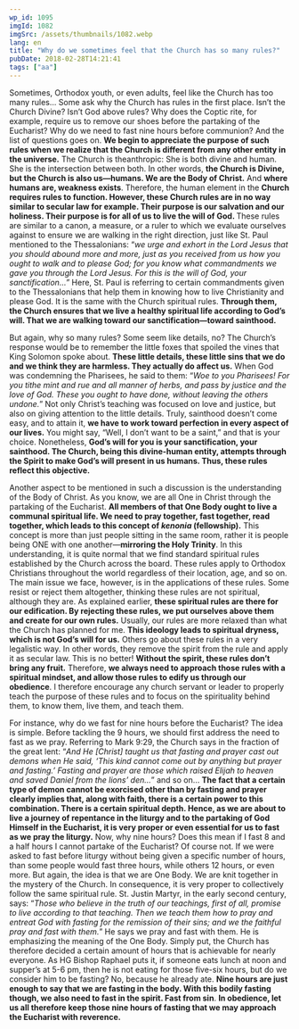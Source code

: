 ```yaml
---
wp_id: 1095
imgId: 1082
imgSrc: /assets/thumbnails/1082.webp
lang: en
title: "Why do we sometimes feel that the Church has so many rules?"
pubDate: 2018-02-28T14:21:41
tags: ["aa"]
---
```


<!-- page: 6 -->

<p>Sometimes, Orthodox youth, or even adults, feel like the Church has too many rules… Some ask why the Church has rules in the first place. Isn’t the Church Divine? Isn’t God above rules? Why does the Coptic rite, for example, require us to remove our shoes before the partaking of the Eucharist? Why do we need to fast nine hours before communion? And the list of questions goes on. <strong>We begin to appreciate the purpose of such rules when we realize that the Church is different from any other entity in the universe.</strong> The Church is theanthropic: She is both divine and human. She is the intersection between both. In other words, <strong>the Church is Divine, but the Church is also us—humans. We are the Body of Christ.</strong> And <strong>where humans are, weakness exists</strong>. Therefore, the human element in the <strong>Church requires rules to function. However, these Church rules are in no way similar to secular law for example. Their purpose is our salvation and our holiness. Their purpose is for all of us to live the will of God. </strong>These rules are similar to a canon, a measure, or a ruler to which we evaluate ourselves against to ensure we are walking in the right direction, just like St. Paul mentioned to the Thessalonians: “<em>we urge and exhort in the Lord Jesus that you should abound more and more, just as you received from us how you ought to walk and to please God; for you know what commandments we gave you through the Lord Jesus. For this is the will of God, your sanctification…” </em>Here, St. Paul is referring to certain commandments given to the Thessalonians that help them in knowing how to live Christianity and please God. It is the same with the Church spiritual rules. <strong>Through them, the Church ensures that we live a healthy spiritual life according to God’s will. That we are walking toward our sanctification—toward sainthood.</strong></p>
<p>But again, why so many rules? Some seem like details, no? The Church’s response would be to remember the little foxes that spoiled the vines that King Solomon spoke about. <strong>These little details, these little sins that we do and we think they are harmless. They actually do affect us.</strong> When God was condemning the Pharisees, he said to them: “<em>Woe to you Pharisees! For you tithe mint and rue and all manner of herbs, and pass by justice and the love of God. These you ought to have done, without leaving the others undone.</em>” Not only Christ’s teaching was focused on love and justice, but also on giving attention to the little details. Truly, sainthood doesn’t come easy, and to attain it, <strong>we have to work toward perfection in every aspect of our lives.</strong> You might say, “Well, I don’t want to be a saint,” and that is your choice. Nonetheless, <strong>God’s will for you is your sanctification, your sainthood. The Church, being this divine-human entity, attempts through the Spirit to make God’s will present in us humans. Thus, these rules reflect this objective. </strong></p>
<p>Another aspect to be mentioned in such a discussion is the understanding of the Body of Christ. As you know, we are all One in Christ through the partaking of the Eucharist. <strong>All members of that One Body ought to live a communal spiritual life. We need to pray together, fast together, read together, which leads to this concept of <em>kenonia </em>(fellowship).</strong> This concept is more than just people sitting in the same room, rather it is people being ONE with one another—<strong>mirroring the Holy Trinity</strong>. In this understanding, it is quite normal that we find standard spiritual rules established by the Church across the board. These rules apply to Orthodox Christians throughout the world regardless of their location, age, and so on. The main issue we face, however, is in the applications of these rules. Some resist or reject them altogether, thinking these rules are not spiritual, although they are. As explained earlier, <strong>these spiritual rules are there for our edification. By rejecting these rules, we put ourselves above them and create for our own rules.</strong> Usually, our rules are more relaxed than what the Church has planned for me. <strong>This ideology leads to spiritual dryness, which is not God’s will for us.</strong> Others go about these rules in a very legalistic way. In other words, they remove the spirit from the rule and apply it as secular law. This is no better! <strong>Without the spirit, these rules don’t bring any fruit.</strong> Therefore, <strong>we always need to approach those rules with a spiritual mindset, and allow those rules to edify us through our obedience</strong>. I therefore encourage any church servant or leader to properly teach the purpose of these rules and to focus on the spirituality behind them, to know them, live them, and teach them.</p>
<p>For instance, why do we fast for nine hours before the Eucharist? The idea is simple. Before tackling the 9 hours, we should first address the need to fast as we pray. Referring to Mark 9:29, the Church says in the fraction of the great lent: “<em>And He [Christ] taught us that fasting and prayer cast out demons when He said, ‘This kind cannot come out by anything but prayer and fasting.’ Fasting and prayer are those which raised Elijah to heaven and saved Daniel from the lions’ den…</em>” and so on… <strong>The fact that a certain type of demon cannot be exorcised other than by fasting and prayer clearly implies that, along with faith, there is a certain power to this combination. There is a certain spiritual depth. Hence, as we are about to live a journey of repentance in the liturgy and to the partaking of God Himself in the Eucharist, it is very proper or even essential for us to fast as we pray the liturgy.</strong> Now, why nine hours? Does this mean if I fast 8 and a half hours I cannot partake of the Eucharist? Of course not. If we were asked to fast before liturgy without being given a specific number of hours, than some people would fast three hours, while others 12 hours, or even more. But again, the idea is that we are One Body. We are knit together in the mystery of the Church. In consequence, it is very proper to collectively follow the same spiritual rule. St. Justin Martyr, in the early second century, says: “<em>Those who believe in the truth of our teachings, first of all, promise to live according to that teaching. Then we teach them how to pray and entreat God with fasting for the remission of their sins; and we the faithful pray and fast with them.</em>” He says we pray and fast with them. He is emphasizing the meaning of the One Body. Simply put, the Church has therefore decided a certain amount of hours that is achievable for nearly everyone. As HG Bishop Raphael puts it, if someone eats lunch at noon and supper’s at 5-6 pm, then he is not eating for those five-six hours, but do we consider him to be fasting? No, because he already ate. <strong>Nine hours are just enough to say that we are fasting in the body. With this bodily fasting though, we also need to fast in the spirit. Fast from sin</strong>. <strong>In obedience, let us all therefore keep those nine hours of fasting that we may approach the Eucharist with reverence.</strong></p>
